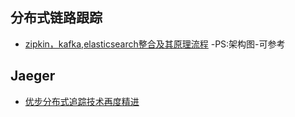 ## 分布式链路跟踪
- [zipkin，kafka,elasticsearch整合及其原理流程](https://blog.csdn.net/qq_15103197/article/details/82877083) -PS:架构图-可参考

##  Jaeger
- [优步分布式追踪技术再度精进](https://www.infoq.cn/article/evolving-distributed-tracing-at-uber-engineering)
